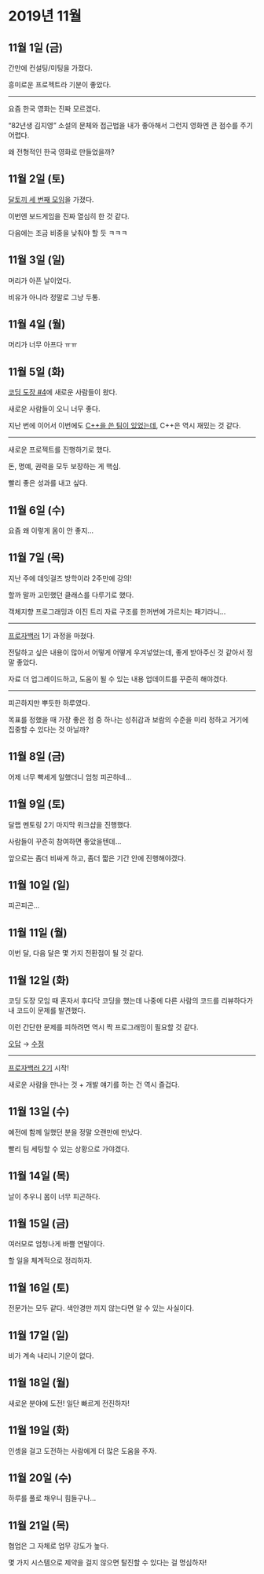 # 2019년 11월

## 11월 1일 (금)

간만에 컨설팅/미팅을 가졌다.

흥미로운 프로젝트라 기분이 좋았다.

---

요즘 한국 영화는 진짜 모르겠다.

“82년생 김지영” 소설의 문체와 접근법을 내가 좋아해서 그런지
영화엔 큰 점수를 주기 어렵다.

왜 전형적인 한국 영화로 만들었을까?

## 11월 2일 (토)

[달토끼 세 번째 모임](https://j.mp/2pgk73R)을 가졌다.

이번엔 보드게임을 진짜 열심히 한 것 같다.

다음에는 조금 비중을 낮춰야 할 듯 ㅋㅋㅋ

## 11월 3일 (일)

머리가 아픈 날이었다.

비유가 아니라 정말로 그냥 두통.

## 11월 4일 (월)

머리가 너무 아프다 ㅠㅠ

## 11월 5일 (화)

[코딩 도장 #4](https://j.mp/330m1Ei)에 새로운 사람들이 왔다.

새로운 사람들이 오니 너무 좋다.

지난 번에 이어서 이번에도 [C++을 쓴 팀이 있었는데](https://j.mp/2NILhbD),
C++은 역시 재밌는 것 같다.

---

새로운 프로젝트를 진행하기로 했다.

돈, 명예, 권력을 모두 보장하는 게 핵심.

빨리 좋은 성과를 내고 싶다.

## 11월 6일 (수)

요즘 왜 이렇게 몸이 안 좋지...

## 11월 7일 (목)

지난 주에 데잇걸즈 방학이라 2주만에 강의!

할까 말까 고민했던 클래스를 다루기로 했다.

객체지향 프로그래밍과 이진 트리 자료 구조를 한꺼번에 가르치는 패기라니...

---

[프로자백러](https://dal-lab.com/java-backend/) 1기 과정을 마쳤다.

전달하고 싶은 내용이 많아서 어떻게 어떻게 우겨넣었는데,
좋게 받아주신 것 같아서 정말 좋았다.

자료 더 업그레이드하고, 도움이 될 수 있는 내용 업데이트를 꾸준히 해야겠다.

---

피곤하지만 뿌듯한 하루였다.

목표를 정했을 때 가장 좋은 점 중 하나는
성취감과 보람의 수준을 미리 정하고 거기에 집중할 수 있다는 것 아닐까?

## 11월 8일 (금)

어제 너무 빡세게 일했더니 엄청 피곤하네...

## 11월 9일 (토)

달랩 멘토링 2기 마지막 워크샵을 진행했다.

사람들이 꾸준히 참여하면 좋았을텐데...

앞으로는 좀더 비싸게 하고, 좀더 짧은 기간 안에 진행해야겠다.

## 11월 10일 (일)

피곤피곤...

## 11월 11일 (월)

이번 달, 다음 달은 몇 가지 전환점이 될 것 같다.

## 11월 12일 (화)

코딩 도장 모임 때 혼자서 후다닥 코딩을 했는데
나중에 다른 사람의 코드를 리뷰하다가 내 코드이 문제를 발견했다.

이런 간단한 문제를 피하려면 역시 짝 프로그래밍이 필요할 것 같다.

[오답](http://j.mp/2Q9uRff) → [수정](http://j.mp/2X7dz3V)

---

[프로자백러 2기](https://dal-lab.com/java-backend/) 시작!

새로운 사람을 만나는 것 + 개발 얘기를 하는 건 역시 즐겁다.

## 11월 13일 (수)

예전에 함께 일했던 분을 정말 오랜만에 만났다.

빨리 팀 세팅할 수 있는 상황으로 가야겠다.

## 11월 14일 (목)

날이 추우니 몸이 너무 피곤하다.

## 11월 15일 (금)

여러모로 엄청나게 바쁠 연말이다.

할 일을 체계적으로 정리하자.

## 11월 16일 (토)

전문가는 모두 같다. 색안경만 끼지 않는다면 알 수 있는 사실이다.

## 11월 17일 (일)

비가 계속 내리니 기운이 없다.

## 11월 18일 (월)

새로운 분야에 도전! 일단 빠르게 전진하자!

## 11월 19일 (화)

인셍을 걸고 도전하는 사람에게 더 많은 도움을 주자.

## 11월 20일 (수)

하루를 풀로 채우니 힘들구나...

## 11월 21일 (목)

협업은 그 자체로 업무 강도가 높다.

몇 가지 시스템으로 제약을 걸지 않으면 탈진할 수 있다는 걸 명심하자!
